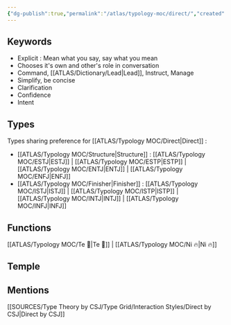 ```yaml
---
{"dg-publish":true,"permalink":"/atlas/typology-moc/direct/","created":"","updated":""}
---
```



## Keywords
- Explicit : Mean what you say, say what you mean
- Chooses it's own and other's role in conversation
- Command, [[ATLAS/Dictionary/Lead\|Lead]], Instruct, Manage
- Simplify, be concise
- Clarification
- Confidence
- Intent

## Types 
Types sharing preference for [[ATLAS/Typology MOC/Direct\|Direct]] : 
- [[ATLAS/Typology MOC/Structure\|Structure]] : [[ATLAS/Typology MOC/ESTJ\|ESTJ]] | [[ATLAS/Typology MOC/ESTP\|ESTP]] | [[ATLAS/Typology MOC/ENTJ\|ENTJ]] | [[ATLAS/Typology MOC/ENFJ\|ENFJ]]
- [[ATLAS/Typology MOC/Finisher\|Finisher]] : [[ATLAS/Typology MOC/ISTJ\|ISTJ]] | [[ATLAS/Typology MOC/ISTP\|ISTP]] | [[ATLAS/Typology MOC/INTJ\|INTJ]] | [[ATLAS/Typology MOC/INFJ\|INFJ]] 

## Functions 
[[ATLAS/Typology MOC/Te 🏹\|Te 🏹]] | [[ATLAS/Typology MOC/Ni 🔥\|Ni 🔥]] 

## Temple 

## Mentions
[[SOURCES/Type Theory by CSJ/Type Grid/Interaction Styles/Direct by CSJ\|Direct by CSJ]]

